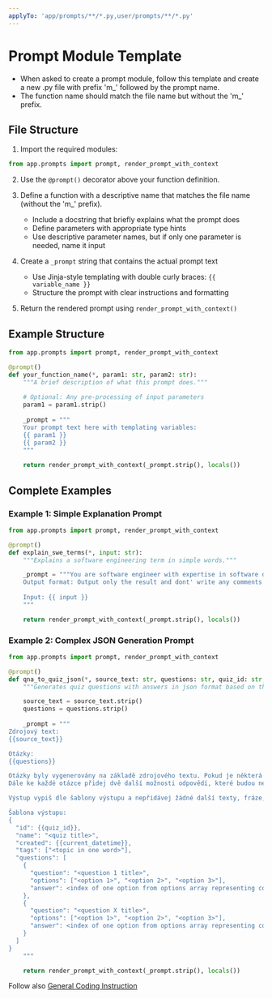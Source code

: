 ```yaml
---
applyTo: 'app/prompts/**/*.py,user/prompts/**/*.py'
---
```


# Prompt Module Template
- When asked to create a prompt module, follow this template and create a new .py file with prefix 'm_' followed by the prompt name.
- The function name should match the file name but without the 'm_' prefix.

## File Structure
1. Import the required modules:
```python
from app.prompts import prompt, render_prompt_with_context
```

2. Use the `@prompt()` decorator above your function definition.

3. Define a function with a descriptive name that matches the file name (without the 'm_' prefix).
   - Include a docstring that briefly explains what the prompt does
   - Define parameters with appropriate type hints
   - Use descriptive parameter names, but if only one parameter is needed, name it input

4. Create a `_prompt` string that contains the actual prompt text
   - Use Jinja-style templating with double curly braces: `{{ variable_name }}`
   - Structure the prompt with clear instructions and formatting

5. Return the rendered prompt using `render_prompt_with_context()`

## Example Structure
```python
from app.prompts import prompt, render_prompt_with_context

@prompt()
def your_function_name(*, param1: str, param2: str):
    """A brief description of what this prompt does."""
    
    # Optional: Any pre-processing of input parameters
    param1 = param1.strip()
    
    _prompt = """
    Your prompt text here with templating variables:
    {{ param1 }}
    {{ param2 }}
    """
    
    return render_prompt_with_context(_prompt.strip(), locals())
```

## Complete Examples

### Example 1: Simple Explanation Prompt

```python
from app.prompts import prompt, render_prompt_with_context

@prompt()
def explain_swe_terms(*, input: str):
    """Explains a software engineering term in simple words."""

    _prompt = """You are software engineer with expertise in software development and programming. You are given a text that contains a software engineering term. Your task is to explain this term in simple words.
    Output format: Output only the result and dont' write any comments or additional phrases.
    
    Input: {{ input }}
    """

    return render_prompt_with_context(_prompt.strip(), locals())
```

### Example 2: Complex JSON Generation Prompt

```python
from app.prompts import prompt, render_prompt_with_context

@prompt()
def qna_to_quiz_json(*, source_text: str, questions: str, quiz_id: str, current_datetime: str):
    """Generates quiz questions with answers in json format based on the provided text."""

    source_text = source_text.strip()
    questions = questions.strip()
    
    _prompt = """
Zdrojový text:
{{source_text}}

Otázky:
{{questions}}

Otázky byly vygenerovány na základě zdrojového textu. Pokud je některá otázka nejasná nebo chybná, uprav ji tak, aby byla správná a jednoznačná. 
Dále ke každé otázce přidej dvě další možnosti odpovědí, které budou nesprávné.

Výstup vypiš dle šablony výstupu a nepřidávej žádné další texty, fráze, nebo komentáře.

Šablona výstupu:
{
  "id": {{quiz_id}},
  "name": "<quiz title>",
  "created": {{current_datetime}},
  "tags": ["<topic in one word>"],
  "questions": [
    {
      "question": "<question 1 title>",
      "options": ["<option 1>", "<option 2>", "<option 3>"],
      "answer": <index of one option from options array representing correct answer>
    },
    {
      "question": "<question X title>",
      "options": ["<option 1>", "<option 2>", "<option 3>"],
      "answer": <index of one option from options array representing correct answer>
    }
  ]
}
    """

    return render_prompt_with_context(_prompt.strip(), locals())
```

Follow also [General Coding Instruction](../copilot_instructions.md)